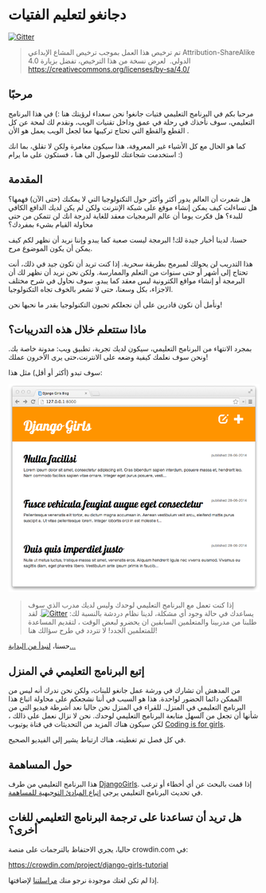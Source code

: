 # دجانغو لتعليم الفتيات

[![Gitter](https://badges.gitter.im/DjangoGirls/tutorial.svg)](https://gitter.im/DjangoGirls/tutorial)

> تم ترخيص هذا العمل بموجب ترخيص المشاع الإبداعي Attribution-ShareAlike 4.0 الدولي.  لعرض نسخة من هذا الترخيص، تفضل بزيارة https://creativecommons.org/licenses/by-sa/4.0/

## مرحبًا

مرحبا بكم في البرنامج التعليمي فتيات جانغو! نحن سعداء لرؤيتك هنا :) في هذا البرنامج التعليمي، سوف نأخذك في رحلة في عمق وداخل تقنيات الويب، ونقدم لك لمحة عن كل القطع والقطع التي تحتاج تركيبها معا لجعل الويب يعمل هو الأن .

كما هو الحال مع كل الأشياء غير المعروفة، هذا سيكون مغامرة ولكن لا تقلق، بما انك استخدمت شجاعتك للوصول الى هنا ، فستكون على ما يرام :)

## المقدمة

هل شعرت أن العالم يدور أكثر وأكثر حول التكنولوجيا التي لا يمكنك (حتى الآن) فهمها؟ هل تساءلت كيف يمكن إنشاء موقع على شبكة الإنترنت ولكن لم يكن لديك الدافع الكافي للبدء؟ هل فكرت يوما أن عالم البرمجيات معقد للغاية لدرجة انك لن تتمكن من حتى محاولة القيام بشيء بمفردك؟

حسنا، لدينا أخبار جيدة لك! البرمجة ليست صعبة كما يبدو وإننا نريد أن نظهر لكم كيف يمكن أن يكون الموضوع مرح.

هذا التدريب لن يحولك لمبرمج بطريقة سحرية. إذا كنت تريد أن تكون جيد في ذلك، أنت تحتاج إلى أشهر أو حتى سنوات من التعلم والممارسة. ولكن نحن نريد أن نظهر لك أن البرمجة أو إنشاء مواقع الكترونية ليس معقد كما يبدو. سوف نحاول في شرح مختلف الاجزاء، بكل وسعنا، حتى لا تشعر بالخوف تجاه التكنولوجيا.

ونأمل أن نكون قادرين على أن نجعلكم تحبون التكنولوجيا بقدر ما نحبها نحن!

## ماذا ستتعلم خلال هذه التدريبات؟

بمجرد الانتهاء من البرنامج التعليمي، سيكون لديك تجربة، تطبيق ويب: مدونة خاصة بك. ونحن سوف نعلمك كيفية وضعه على الانترنت،حتى يرى الأخرون عملك!

سوف تبدو (أكثر أو أقل) مثل هذا:

![الرقم 0.1](images/application.png)

> إذا كنت تعمل مع البرنامج التعليمي لوحدك وليس لديك مدرب الذي سوف يساعدك في حالة وجود أي مشكلة، لدينا نظام دردشة بالنسبة لك: [![Gitter](https://badges.gitter.im/DjangoGirls/tutorial.svg)](https://gitter.im/DjangoGirls/tutorial). لقد طلبنا من مدربينا والمتعلمين السابقين ان يحضرو لبعض الوقت ، لتقديم المساعدة للمتعلمين الجدد! لا تتردد في طرح سؤالك هنا!

حسنا، [ لنبدأ من البداية... ](./how_the_internet_works/README.md)

## إتبع البرنامج التعليمي في المنزل

من المدهش أن تشارك في ورشة عمل جانغو للبنات، ولكن نحن ندرك أنه ليس من الممكن دائما الحضور لواحدة. هذا هو السبب في أننا نشجعكم على محاولة اتباع هذا البرنامج التعليمي في المنزل. للقراء في المنزل نحن حاليا نعد أشرطة فيديو التي من شأنها أن تجعل من آلسهل متابعة البرنامج التعليمي لوحدك. نحن لا نزال نعمل على ذالك ، لكن سيكون هناك المزيد من التحديثات في قناة يوتيوب [Coding is for girls](https://www.youtube.com/channel/UC0hNd2uW8jTR5K3KBzRuG2A/feed).

في كل فصل تم تغطيته، هناك ارتباط يشير إلى الفيديو الصحيح.

## حول المساهمة

هذا البرنامج التعليمي من طرف [DjangoGirls](https://djangogirls.org/). إذا قمت بالبحث عن أي أخطاء أو ترغب في تحديث البرنامج التعليمي يرجى [اتباع المبادئ التوجيهية للمساهمة](https://github.com/DjangoGirls/tutorial/blob/master/README.md).

## هل تريد أن تساعدنا على ترجمة البرنامج التعليمي للغات أخرى؟

حاليا، يجري الاحتفاظ بالترجمات على منصة crowdin.com في:

https://crowdin.com/project/django-girls-tutorial

إذا لم تكن لغتك موجودة نرجو منك [مراسلتنا](https://github.com/DjangoGirls/tutorial/issues/new) لإضافتها.